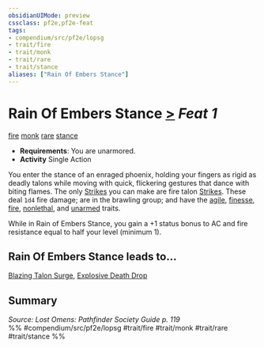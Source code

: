 ```yaml
---
obsidianUIMode: preview
cssclass: pf2e,pf2e-feat
tags:
- compendium/src/pf2e/lopsg
- trait/fire
- trait/monk
- trait/rare
- trait/stance
aliases: ["Rain Of Embers Stance"]
---
```

# Rain Of Embers Stance  [>](chapter-9-playing-the-game.md#Actions "Single Action") *Feat 1*  
[fire](fire.md "Fire Energy & Element Trait")  [monk](Reference/Rules/Traits/monk.md "Monk Class Trait")  [rare](rare.md "Rare Rarity Trait")  [stance](stance.md "Stance Combat Trait")  

- **Requirements**: You are unarmored.
- **Activity** Single Action

You enter the stance of an enraged phoenix, holding your fingers as rigid as deadly talons while moving with quick, flickering gestures that dance with biting flames. The only [Strikes](strike.md) you can make are fire talon [Strikes](strike.md). These deal `1d4` fire damage; are in the brawling group; and have the [agile](agile.md "Agile Weapon Trait"), [finesse](finesse.md "Finesse Weapon Trait"), [fire](fire.md "Fire Energy & Element Trait"), [nonlethal](nonlethal.md "Nonlethal Weapon Trait"), and [unarmed](unarmed.md "Unarmed Weapon Trait") traits.

While in Rain of Embers Stance, you gain a +1 status bonus to AC and fire resistance equal to half your level (minimum 1).

## Rain Of Embers Stance leads to...

[Blazing Talon Surge](blazing-talon-surge-lopsg.md), [Explosive Death Drop](explosive-death-drop-lopsg.md)

## Summary

*Source: Lost Omens: Pathfinder Society Guide p. 119*  
%% #compendium/src/pf2e/lopsg #trait/fire #trait/monk #trait/rare #trait/stance %%
